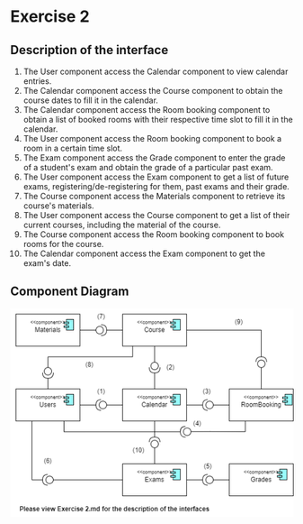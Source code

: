 # Exercise 2

## Description of the interface

1) The User component access the Calendar component to view calendar entries.
2) The Calendar component access the Course component to obtain the course dates to fill it in the calendar.
3) The Calendar component access the Room booking component to obtain a list of booked rooms with their respective time slot to fill it in the calendar.
4) The User component access the Room booking component to book a room in a certain time slot.
5) The Exam component access the Grade component to enter the grade of a student's exam and obtain the grade of a particular past exam.
6) The User component access the Exam component to get a list of future exams, registering/de-registering for them, past exams and their grade.
7) The Course component access the Materials component to retrieve its course's materials.
8) The User component access the Course component to get a list of their current courses, including the material of the course.
9) The Course component access the Room booking component to book rooms for the course.
10) The Calendar component access the Exam component to get the exam's date.

## Component Diagram

![Component Diagram](Exercise_2_Component_Diagram.png)